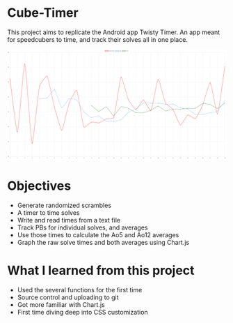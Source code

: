 # Cube-Timer
This project aims to replicate the Android app Twisty Timer. An app meant for speedcubers to time, and track their solves all in one place.

![test](./readme-example-photo.png)

# Objectives
* Generate randomized scrambles
* A timer to time solves
* Write and read times from a text file
* Track PBs for individual solves, and averages
* Use those times to calculate the Ao5 and Ao12 averages
* Graph the raw solve times and both averages using Chart.js

# What I learned from this project
* Used the several functions for the first time
* Source control and uploading to git
* Got more familiar with Chart.js
* First time diving deep into CSS customization
